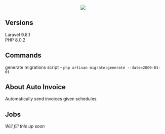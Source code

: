 <p align="center"><img src="https://laravel.com/assets/img/components/logo-laravel.svg"></p>

## Versions
Laravel 9.8.1<br>
PHP 8.0.2<br>

## Commands
generate migrations script - `php artisan migrate:generate --date=2000-01-01`

## About Auto Invoice
Automatically send invoices given schedules

## Jobs
_Will fill this up soon_